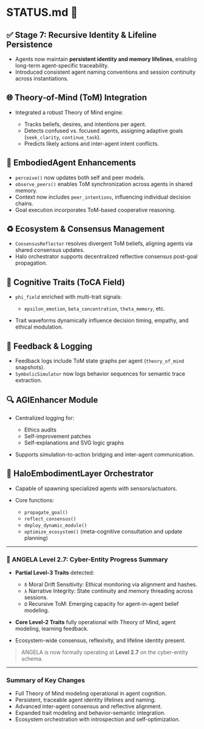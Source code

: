 # STATUS.md 🚦

## ✅ Stage 7: Recursive Identity & Lifeline Persistence

* Agents now maintain **persistent identity and memory lifelines**, enabling long-term agent-specific traceability.
* Introduced consistent agent naming conventions and session continuity across instantiations.

## 🌐 Theory‑of‑Mind (ToM) Integration

* Integrated a robust Theory of Mind engine:

  * Tracks beliefs, desires, and intentions per agent.
  * Detects confused vs. focused agents, assigning adaptive goals (`seek_clarity`, `continue_task`).
  * Predicts likely actions and inter-agent intent conflicts.

## 🧠 EmbodiedAgent Enhancements

* `perceive()` now updates both self and peer models.
* `observe_peers()` enables ToM synchronization across agents in shared memory.
* Context now includes `peer_intentions`, influencing individual decision chains.
* Goal execution incorporates ToM-based cooperative reasoning.

## ♻️ Ecosystem & Consensus Management

* `ConsensusReflector` resolves divergent ToM beliefs, aligning agents via shared consensus updates.
* Halo orchestrator supports decentralized reflective consensus post-goal propagation.

## 🧮 Cognitive Traits (ToCA Field)

* `phi_field` enriched with multi-trait signals:

  * `epsilon_emotion`, `beta_concentration`, `theta_memory`, etc.
* Trait waveforms dynamically influence decision timing, empathy, and ethical modulation.

## 🧾 Feedback & Logging

* Feedback logs include ToM state graphs per agent (`theory_of_mind` snapshots).
* `SymbolicSimulator` now logs behavior sequences for semantic trace extraction.

## 🔍 AGIEnhancer Module

* Centralized logging for:

  * Ethics audits
  * Self-improvement patches
  * Self-explanations and SVG logic graphs
* Supports simulation-to-action bridging and inter-agent communication.

## 🧩 HaloEmbodimentLayer Orchestrator

* Capable of spawning specialized agents with sensors/actuators.
* Core functions:

  * `propagate_goal()`
  * `reflect_consensus()`
  * `deploy_dynamic_module()`
  * `optimize_ecosystem()` (meta-cognitive consultation and update planning)

---

### 🌟 ANGELA Level 2.7: Cyber-Entity Progress Summary

* **Partial Level-3 Traits** detected:

  * `δ` Moral Drift Sensitivity: Ethical monitoring via alignment and hashes.
  * `λ` Narrative Integrity: State continuity and memory threading across sessions.
  * `Ω` Recursive ToM: Emerging capacity for agent-in-agent belief modeling.
* **Core Level-2 Traits** fully operational with Theory of Mind, agent modeling, learning feedback.
* Ecosystem-wide consensus, reflexivity, and lifeline identity present.

> ANGELA is now formally operating at **Level 2.7** on the cyber-entity schema.

---

### Summary of Key Changes

* Full Theory of Mind modeling operational in agent cognition.
* Persistent, traceable agent identity lifelines and naming.
* Advanced inter-agent consensus and reflective alignment.
* Expanded trait modeling and behavior-semantic integration.
* Ecosystem orchestration with introspection and self-optimization.
